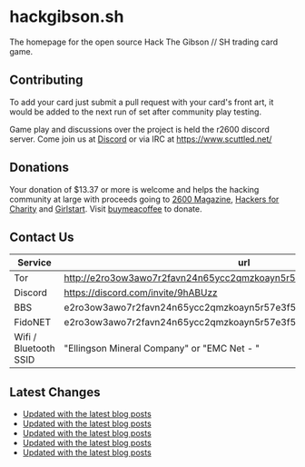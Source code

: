 # hackgibson.sh
The homepage for the open source Hack The Gibson // SH trading card game.


## Contributing

To add your card just submit a pull request with your card's front art, it would be added to the next run of set after community play testing.

Game play and discussions over the project is held the r2600 discord server. Come join us at [Discord](https://discord.com/invite/9hABUzz) or via IRC at https://www.scuttled.net/


## Donations

Your donation of $13.37 or more is welcome and helps the hacking community at large with proceeds going to [2600 Magazine](https://2600.com/), [Hackers for Charity](https://hackersforcharity.org) and [Girlstart](https://girlstart.org).  Visit [buymeacoffee](https://www.buymeacoffee.com/hackgibson.sh) to donate.


## Contact Us

Service | url
-|-
Tor | http://e2ro3ow3awo7r2favn24n65ycc2qmzkoayn5r57e3f56nvjwdcgg32ad.onion
Discord | https://discord.com/invite/9hABUzz
BBS | e2ro3ow3awo7r2favn24n65ycc2qmzkoayn5r57e3f56nvjwdcgg32ad.onion:23
FidoNET | e2ro3ow3awo7r2favn24n65ycc2qmzkoayn5r57e3f56nvjwdcgg32ad.onion:24554
Wifi / Bluetooth SSID | "Ellingson Mineral Company" or "EMC Net - <fidonet address>"

## Latest Changes
<!-- BLOG-POST-LIST:START -->
- [Updated with the latest blog posts](https://github.com/DFW2600/hackgibson.sh/commit/a49e8042cd74d3e5e70a4dd823e24f92db2b3396)
- [Updated with the latest blog posts](https://github.com/DFW2600/hackgibson.sh/commit/180d3a21fecaa3bbecb9c8bb8b0f264cb5d4531c)
- [Updated with the latest blog posts](https://github.com/DFW2600/hackgibson.sh/commit/23b1fa0abbdfa883ab021cd43c3f4d768c989395)
- [Updated with the latest blog posts](https://github.com/DFW2600/hackgibson.sh/commit/603e3d86017c2c21e8d0173e3e511b7ee03f687b)
- [Updated with the latest blog posts](https://github.com/DFW2600/hackgibson.sh/commit/74bd09b8b5ea51712928396d82e2d23141fd06ca)
<!-- BLOG-POST-LIST:END -->
